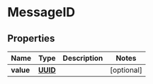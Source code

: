# MessageID

## Properties
Name | Type | Description | Notes
------------ | ------------- | ------------- | -------------
**value** | [**UUID**](UUID.md) |  |  [optional]
